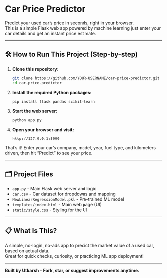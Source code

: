 # Car Price Predictor 

Predict your used car’s price in seconds, right in your browser.  
This is a simple Flask web app powered by machine learning just enter your car details and get an instant price estimate.

---

## 🛠️ How to Run This Project (Step-by-step)

1. **Clone this repository:**
    ```bash
    git clone https://github.com/YOUR-USERNAME/car-price-predictor.git
    cd car-price-predictor
    ```

2. **Install the required Python packages:**
    ```bash
    pip install flask pandas scikit-learn
    ```

3. **Start the web server:**
    ```bash
    python app.py
    ```

4. **Open your browser and visit:**
    ```
    http://127.0.0.1:5000
    ```

That’s it! Enter your car’s company, model, year, fuel type, and kilometers driven, then hit “Predict” to see your price.

---

## 🗂️ Project Files

- `app.py` - Main Flask web server and logic
- `car.csv` - Car dataset for dropdowns and mapping
- `NewLinearRegressionModel.pkl` - Pre-trained ML model
- `templates/index.html` - Main web page (UI)
- `static/style.css` - Styling for the UI

---

## 📋 What Is This?

A simple, no-login, no-ads app to predict the market value of a used car, based on actual data.  
Great for quick checks, curiosity, or practicing ML app deployment!

---

**Built by Utkarsh - Fork, star, or suggest improvements anytime.**

